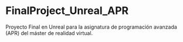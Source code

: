 # FinalProject_Unreal_APR
Proyecto Final en Unreal para la asignatura de programación avanzada (APR) del máster de realidad virtual. 
